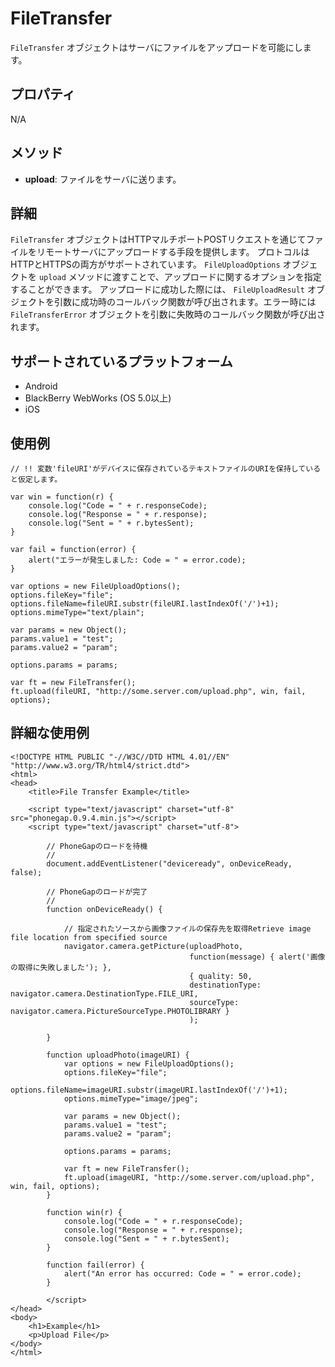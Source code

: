 FileTransfer
==========

 `FileTransfer` オブジェクトはサーバにファイルをアップロードを可能にします。

プロパティ
----------

N/A

メソッド
-------

- __upload__: ファイルをサーバに送ります。

詳細
-------

`FileTransfer` オブジェクトはHTTPマルチポートPOSTリクエストを通じてファイルをリモートサーバにアップロードする手段を提供します。
プロトコルはHTTPとHTTPSの両方がサポートされています。 `FileUploadOptions` オブジェクトを `upload` メソッドに渡すことで、アップロードに関するオプションを指定することができます。
アップロードに成功した際には、 `FileUploadResult` オブジェクトを引数に成功時のコールバック関数が呼び出されます。エラー時には `FileTransferError` オブジェクトを引数に失敗時のコールバック関数が呼び出されます。

サポートされているプラットフォーム
-------------------

- Android
- BlackBerry WebWorks (OS 5.0以上)
- iOS

使用例
------------------------------
	
	// !! 変数'fileURI'がデバイスに保存されているテキストファイルのURIを保持していると仮定します。
	
  	var win = function(r) {
        console.log("Code = " + r.responseCode);
        console.log("Response = " + r.response);
        console.log("Sent = " + r.bytesSent);
	}
	
    var fail = function(error) {
        alert("エラーが発生しました: Code = " = error.code);
    }
	
	var options = new FileUploadOptions();
	options.fileKey="file";
	options.fileName=fileURI.substr(fileURI.lastIndexOf('/')+1);
	options.mimeType="text/plain";

    var params = new Object();
	params.value1 = "test";
	params.value2 = "param";
		
	options.params = params;
	
	var ft = new FileTransfer();
    ft.upload(fileURI, "http://some.server.com/upload.php", win, fail, options);
    
詳細な使用例
------------

    <!DOCTYPE HTML PUBLIC "-//W3C//DTD HTML 4.01//EN" "http://www.w3.org/TR/html4/strict.dtd">
    <html>
    <head>
        <title>File Transfer Example</title>
    
        <script type="text/javascript" charset="utf-8" src="phonegap.0.9.4.min.js"></script>
        <script type="text/javascript" charset="utf-8">
            
            // PhoneGapのロードを待機
            //
            document.addEventListener("deviceready", onDeviceReady, false);
            
            // PhoneGapのロードが完了
            //
            function onDeviceReady() {
                
                // 指定されたソースから画像ファイルの保存先を取得Retrieve image file location from specified source
                navigator.camera.getPicture(uploadPhoto,
                                            function(message) { alert('画像の取得に失敗しました'); },
                                            { quality: 50, 
                                            destinationType: navigator.camera.DestinationType.FILE_URI,
                                            sourceType: navigator.camera.PictureSourceType.PHOTOLIBRARY }
                                            );
                
            }
            
            function uploadPhoto(imageURI) {
                var options = new FileUploadOptions();
                options.fileKey="file";
                options.fileName=imageURI.substr(imageURI.lastIndexOf('/')+1);
                options.mimeType="image/jpeg";
                
                var params = new Object();
                params.value1 = "test";
                params.value2 = "param";
                
                options.params = params;
                
                var ft = new FileTransfer();
                ft.upload(imageURI, "http://some.server.com/upload.php", win, fail, options);
            }
            
            function win(r) {
                console.log("Code = " + r.responseCode);
                console.log("Response = " + r.response);
                console.log("Sent = " + r.bytesSent);
            }
            
            function fail(error) {
                alert("An error has occurred: Code = " = error.code);
            }
            
            </script>
    </head>
    <body>
        <h1>Example</h1>
        <p>Upload File</p>
    </body>
    </html>

